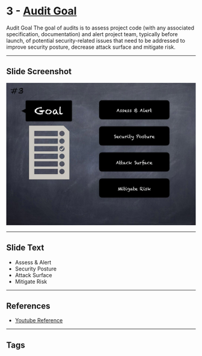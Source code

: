
# 3 - [Audit Goal](./Audit%20Goal.md)

Audit Goal The goal of audits is to assess project code (with any associated specification, documentation) and alert project team, typically before launch, of potential security-related issues that need to be addressed to improve security posture, decrease attack surface and mitigate risk.


___
## Slide Screenshot
![003.jpg](../../images/6.%20Audit%20Techniques%20and%20Tools%20101/003.jpg)
___
## Slide Text
- Assess & Alert
- Security Posture
- Attack Surface
- Mitigate Risk
___
## References
- [Youtube Reference](https://youtu.be/M0C7z3TE5Go?t=162)
___
## Tags
